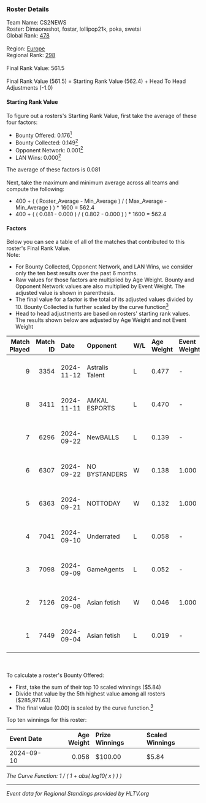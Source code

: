 ### Roster Details<br />
Team Name: CS2NEWS<br />
Roster: Dimaoneshot, fostar, lollipop21k, poka, swetsi<br />
Global Rank: [478](../../standings_global_2025_02_28.md)<br />
<br />
Region: [Europe]( ../../standings_europe_2025_02_28.md)<br />
Regional Rank: [298]( ../../standings_europe_2025_02_28.md)<br />
<br />
Final Rank Value:  561.5<br />
<br />
Final Rank Value (561.5) = Starting Rank Value (562.4) + Head To Head Adjustments (-1.0)<br />

#### Starting Rank Value<br />
To figure out a rosters's Starting Rank Value, first take the average of these four factors:<br />
- Bounty Offered: 0.176[<sup>1</sup>](#table2)
- Bounty Collected: 0.149[<sup>2</sup>](#table1)
- Opponent Network: 0.001[<sup>2</sup>](#table1)
- LAN Wins: 0.000[<sup>2</sup>](#table1)

The average of these factors is 0.081<br />
<br />
Next, take the maximum and minimum average across all teams and compute the following:<br />
- 400 + ( ( Roster_Average - Min_Average ) / ( Max_Average - Min_Average ) ) * 1600 = 562.4
- 400 + ( ( 0.081 - 0.000 ) / ( 0.802 - 0.000 ) ) * 1600 = 562.4


#### Factors<br />
Below you can see a table of all of the matches that contributed to this roster's Final Rank Value.<br />
Note:<br />

- For Bounty Collected, Opponent Network, and LAN Wins, we consider only the ten best results over the past 6 months.
- Raw values for those factors are multiplied by Age Weight. Bounty and Opponent Network values are also multiplied by Event Weight. The adjusted value is shown in parenthesis.
- The final value for a factor is the total of its adjusted values divided by 10. Bounty Collected is further scaled by the curve function[<sup>3</sup>](#curveFunction)
- Head to head adjustments are based on rosters' starting rank values. The results shown below are adjusted by Age Weight and not Event Weight
<span id="table1"></span><br />


| Match Played | Match ID | Date       | Opponent        | W/L | Age Weight | Event Weight | Bounty Collected | Opponent Network | LAN Wins  | H2H Adj. | Roster                                         |
| -: | -: | :- | :- | :- | :- | :- | :- | :- | :- | -: | :- |
|            9 |     3354 | 2024-11-12 | Astralis Talent | L   | 0.477      | -            | -                | -                | -         |    -1.85 | Dimaoneshot, fostar, lollipop21k, poka, swetsi |
|            8 |     3411 | 2024-11-11 | AMKAL ESPORTS   | L   | 0.470      | -            | -                | -                | -         |    -1.12 | Dimaoneshot, fostar, lollipop21k, poka, swetsi |
|            7 |     6296 | 2024-09-22 | NewBALLS        | L   | 0.139      | -            | -                | -                | -         |    -1.44 | Dimaoneshot, fostar, lollipop21k, poka, tr3vl  |
|            6 |     6307 | 2024-09-22 | NO BYSTANDERS   | W   | 0.138      | 1.000        | 0.000 (0.000)    | 0.020 (0.003)    | 0 (0.000) |     1.91 | Dimaoneshot, fostar, lollipop21k, poka, tr3vl  |
|            5 |     6363 | 2024-09-21 | NOTTODAY        | W   | 0.132      | 1.000        | 0.000 (0.000)    | 0.064 (0.008)    | 0 (0.000) |     2.50 | Dimaoneshot, fostar, lollipop21k, poka, tr3vl  |
|            4 |     7041 | 2024-09-10 | Underrated      | L   | 0.058      | -            | -                | -                | -         |    -0.52 | fostar, lollipop21k, poka, tr3vl, Vopsick      |
|            3 |     7098 | 2024-09-09 | GameAgents      | L   | 0.052      | -            | -                | -                | -         |    -0.65 | fostar, lollipop21k, poka, tr3vl, Vopsick      |
|            2 |     7126 | 2024-09-08 | Asian fetish    | W   | 0.046      | 1.000        | 0.000 (0.000)    | 0.004 (0.000)    | 0 (0.000) |     0.57 | fostar, lollipop21k, poka, tr3vl, Vopsick      |
|            1 |     7449 | 2024-09-04 | Asian fetish    | L   | 0.019      | -            | -                | -                | -         |    -0.37 | cryths, fostar, lollipop21k, poka, tr3vl       |

<br />
<span id="table2"></span><br />
To calculate a roster's Bounty Offered:<br />

- First, take the sum of their top 10 scaled winnings ($5.84)
- Divide that value by the 5th highest value among all rosters ($285,971.63)
- The final value (0.00) is scaled by the curve function.[<sup>3</sup>](#curveFunction)

Top ten winnings for this roster:<br />

| Event Date | Age Weight | Prize Winnings | Scaled Winnings |
| :- | -: | :- | :- |
| 2024-09-10 |      0.058 | $100.00        | $5.84           |


<span id="curveFunction"></span>_The Curve Function: 1 / ( 1 + abs( log10( x ) ) )_<br />

---
_Event data for Regional Standings provided by HLTV.org_<br />
